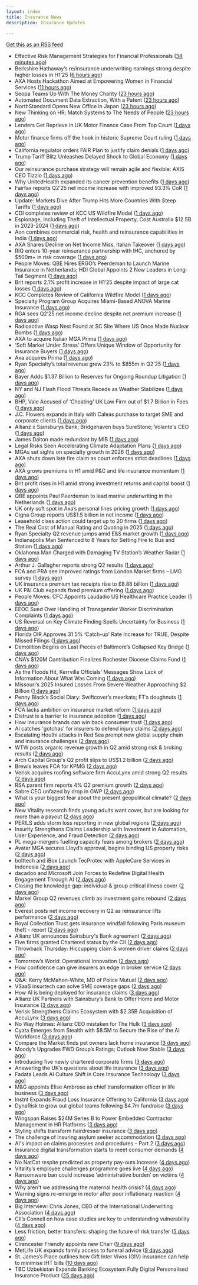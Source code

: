 ```yaml
---
layout: index
title: Insurance News
description: Insurance Updates

---
```


[Get this as an RSS feed](/insurance.rss)

<!-- news_marker starts -->
- Effective Risk Management Strategies for Financial Professionals ([34 minutes ago](https://insurance-edge.net/2025/08/02/effective-risk-management-strategies-for-financial-professionals/))
- Berkshire Hathaway’s re/insurance underwriting earnings strong despite higher losses in H1’25 ([6 hours ago](https://www.reinsurancene.ws/berkshire-hathaways-re-insurance-underwriting-earnings-strong-despite-higher-losses-in-h125/))
- AXA Hosts Hackathon Aimed at Empowering Women in Financial Services ([11 hours ago](https://insurance-edge.net/2025/08/02/axa-hosts-hackathon-aimed-at-empowering-women-in-financial-services/))
- Seopa Teams Up With The Money Charity ([23 hours ago](https://insurance-edge.net/2025/08/01/seopa-teams-up-with-the-money-charity/))
- Automated Document Data Extraction, With a Patent ([23 hours ago](https://insurance-edge.net/2025/08/01/automated-document-data-extraction-with-a-patent/))
- NorthStandard Opens New Office in Japan ([23 hours ago](https://insurance-edge.net/2025/08/01/northstandard-opens-new-office-in-japan/))
- New Thinking on HR; Match Systems to The Needs of People ([23 hours ago](https://insurance-edge.net/2025/08/01/new-thinking-on-hr-match-systems-to-the-needs-of-people/))
- Lenders Get Reprieve in UK Motor Finance Case From Top Court ([1 days ago](https://www.insurancejournal.com/news/international/2025/08/01/834244.htm))
- Motor finance firms off the hook in historic Supreme Court ruling ([1 days ago](https://www.postonline.co.uk/news/7958301/motor-finance-firms-off-the-hook-in-historic-supreme-court-ruling))
- California regulator orders FAIR Plan to justify claim denials ([1 days ago](https://www.dig-in.com/news/regulator-orders-fair-plan-to-justify-claim-denials))
- Trump Tariff Blitz Unleashes Delayed Shock to Global Economy ([1 days ago](https://www.insurancejournal.com/news/international/2025/08/01/834213.htm))
- Our reinsurance purchase strategy will remain agile and flexible: AXIS CEO Tizzio ([1 days ago](https://www.reinsurancene.ws/our-reinsurance-purchase-strategy-will-remain-agile-and-flexible-axis-ceo-tizzio/))
- Why UnitedHealth expanded its cancer prevention benefits ([1 days ago](https://www.dig-in.com/news/unitedhealth-is-expanding-their-cancer-care-coverage))
- Fairfax reports Q2’25 net income increase with improved 93.3% CoR ([1 days ago](https://www.reinsurancene.ws/fairfax-reports-q225-net-income-increase-with-improved-93-3-cor/))
- Update: Markets Dive After Trump Hits More Countries With Steep Tariffs ([1 days ago](https://www.insurancejournal.com/news/national/2025/08/01/834208.htm))
- CDI completes review of KCC US Wildfire Model ([1 days ago](https://www.reinsurancene.ws/cdi-completes-review-of-kcc-us-wildfire-model/))
- Espionage, Including Theft of Intellectual Property, Cost Australia $12.5B in 2023-2024 ([1 days ago](https://www.insurancejournal.com/news/international/2025/08/01/833906.htm))
- Aon combines commercial risk, health and reinsurance capabilities in India ([1 days ago](https://www.reinsurancene.ws/aon-combines-commercial-risk-health-and-reinsurance-capabilities-in-india/))
- AXA Shares Decline on Net Income Miss, Italian Takeover ([1 days ago](https://www.insurancejournal.com/news/international/2025/08/01/834201.htm))
- RIQ enters 10-year reinsurance partnership with IHC, anchored by $500m+ in risk coverage ([1 days ago](https://www.reinsurancene.ws/riq-enters-10-year-reinsurance-partnership-with-ihc-anchored-by-500m-in-risk-coverage/))
- People Moves: QBE Hires ERGO’s Peerdeman to Launch Marine Insurance in Netherlands; HDI Global Appoints 2 New Leaders in Long-Tail Segment ([1 days ago](https://www.insurancejournal.com/news/international/2025/08/01/834176.htm))
- Brit reports 2.1% profit increase in H1’25 despite impact of large cat losses ([1 days ago](https://www.reinsurancene.ws/brit-reports-2-1-profit-increase-in-h125-despite-impact-of-large-cat-losses/))
- KCC Completes Review of California Wildfire Model ([1 days ago](https://www.insurancejournal.com/news/west/2025/08/01/834178.htm))
- Specialty Program Group Acquires Miami-Based ANOVA Marine Insurance ([1 days ago](https://www.insurancejournal.com/news/southeast/2025/08/01/834172.htm))
- RGA sees Q2’25 net income decline despite net premium increase ([1 days ago](https://www.reinsurancene.ws/rga-sees-q225-net-income-decline-despite-net-premium-increase/))
- Radioactive Wasp Nest Found at SC Site Where US Once Made Nuclear Bombs ([1 days ago](https://www.insurancejournal.com/news/southeast/2025/08/01/834167.htm))
- AXA to acquire Italian MGA Prima ([1 days ago](https://www.reinsurancene.ws/axa-to-acquire-italian-mga-prima/))
- ‘Soft Market Under Stress’ Offers Unique Window of Opportunity for Insurance Buyers ([1 days ago](https://www.insurancejournal.com/news/national/2025/08/01/834109.htm))
- Axa acquires Prima ([1 days ago](https://www.postonline.co.uk/personal/7958298/axa-acquires-prima))
- Ryan Specialty’s total revenue grew 23% to $855m in Q2’25 ([1 days ago](https://www.reinsurancene.ws/ryan-specialtys-total-revenue-grew-23-to-855m-in-q225/))
- Bayer Adds $1.37 Billion to Reserves for Ongoing Roundup Litigation ([1 days ago](https://www.insurancejournal.com/news/national/2025/08/01/834105.htm))
- NY and NJ Flash Flood Threats Recede as Weather Stabilizes ([1 days ago](https://www.insurancejournal.com/news/east/2025/08/01/834097.htm))
- BHP, Vale Accused of ‘Cheating’ UK Law Firm out of $1.7 Billion in Fees ([1 days ago](https://www.insurancejournal.com/news/international/2025/08/01/834095.htm))
- J.C. Flowers expands in Italy with Caleas purchase to target SME and corporate clients ([1 days ago](https://www.insurancebusinessmag.com/uk/news/mergers-acquisitions/j-c--flowers-expands-in-italy-with-caleas-purchase-to-target-sme-and-corporate-clients-544746.aspx))
- Allianz x Sainsburys Bank; Bridgehaven buys SureStone; Volante's CEO ([1 days ago](https://www.postonline.co.uk/news/7958277/allianz-x-sainsburys-bank-bridgehaven-buys-surestone-volantes-ceo))
- James Dalton made redundant by MIB ([1 days ago](https://www.postonline.co.uk/news/7958287/james-dalton-made-redundant-by-mib))
- Legal Risks Seen Accelerating Climate Adaptation Plans ([1 days ago](https://www.insurancejournal.com/news/international/2025/08/01/834089.htm))
- MGAs set sights on specialty growth in 2026 ([1 days ago](https://www.insurancebusinessmag.com/uk/news/breaking-news/mgas-set-sights-on-specialty-growth-in-2026-544736.aspx))
- AXA shuts down late fire claim as court enforces strict deadlines ([1 days ago](https://www.insurancebusinessmag.com/uk/news/property-insurance/axa-shuts-down-late-fire-claim-as-court-enforces-strict-deadlines-544735.aspx))
- AXA grows premiums in H1 amid P&C and life insurance momentum ([1 days ago](https://www.insurancebusinessmag.com/uk/news/breaking-news/axa-grows-premiums-in-h1-amid-pandc-and-life-insurance-momentum-544700.aspx))
- Brit profit rises in H1 amid strong investment returns and capital boost ([1 days ago](https://www.insurancebusinessmag.com/uk/news/breaking-news/brit-profit-rises-in-h1-amid-strong-investment-returns-and-capital-boost-544717.aspx))
- QBE appoints Paul Peerdeman to lead marine underwriting in the Netherlands ([1 days ago](https://www.insurancebusinessmag.com/uk/news/marine/qbe-appoints-paul-peerdeman-to-lead-marine-underwriting-in-the-netherlands-544713.aspx))
- UK only soft spot in Axa’s personal lines pricing growth ([1 days ago](https://www.postonline.co.uk/news/7958294/uk-only-soft-spot-in-axa%E2%80%99s-personal-lines-pricing-growth))
- Cigna Group reports US$1.5 billion in net income ([1 days ago](https://www.insurancebusinessmag.com/uk/news/life-insurance/cigna-group-reports-us1-5-billion-in-net-income-544720.aspx))
- Leasehold class action could target up to 20 firms ([1 days ago](https://www.postonline.co.uk/news/7958278/leasehold-class-action-could-target-up-to-20-firms))
- The Real Cost of Manual Rating and Quoting in 2025 ([1 days ago](https://www.insurancejournal.com/blogs/expert-insured/2025/08/01/833687.htm))
- Ryan Specialty Q2 revenue jumps amid E&S market growth ([1 days ago](https://www.insurancebusinessmag.com/uk/news/breaking-news/ryan-specialty-q2-revenue-jumps-amid-eands-market-growth-544714.aspx))
- Indianapolis Man Sentenced to 8 Years for Setting Fire to Bus and Station ([1 days ago](https://www.insurancejournal.com/news/midwest/2025/08/01/833686.htm))
- Oklahoma Man Charged with Damaging TV Station’s Weather Radar ([1 days ago](https://www.insurancejournal.com/news/southcentral/2025/08/01/833651.htm))
- Arthur J. Gallagher reports strong Q2 results ([1 days ago](https://www.insurancebusinessmag.com/uk/news/breaking-news/arthur-j--gallagher-reports-strong-q2-results-544692.aspx))
- FCA and PRA see improved ratings from London Market firms – LMG survey ([1 days ago](https://www.insurancebusinessmag.com/uk/news/breaking-news/fca-and-pra-see-improved-ratings-from-london-market-firms--lmg-survey-544691.aspx))
- UK insurance premium tax receipts rise to £8.88 billion ([1 days ago](https://www.insurancebusinessmag.com/uk/news/breaking-news/uk-insurance-premium-tax-receipts-rise-to-8-88-billion-544690.aspx))
- UK P&I Club expands fixed premium offering ([1 days ago](https://www.insurancebusinessmag.com/uk/news/marine/uk-pandi-club-expands-fixed-premium-offering-544689.aspx))
- People Moves: CFC Appoints Laudadio US Healthcare Practice Leader ([1 days ago](https://www.insurancejournal.com/news/national/2025/08/01/833825.htm))
- EEOC Sued Over Handling of Transgender Worker Discrimination Complaints ([1 days ago](https://www.insurancejournal.com/news/national/2025/08/01/833932.htm))
- US Reversal on Key Climate Finding Spells Uncertainty for Business ([1 days ago](https://www.insurancejournal.com/news/national/2025/08/01/833998.htm))
- Florida OIR Approves 31.5% ‘Catch-up’ Rate Increase for TRUE, Despite Missed Filings ([1 days ago](https://www.insurancejournal.com/news/southeast/2025/08/01/834022.htm))
- Demolition Begins on Last Pieces of Baltimore’s Collapsed Key Bridge ([1 days ago](https://www.insurancejournal.com/news/east/2025/08/01/834079.htm))
- CNA’s $120M Contribution Finalizes Rochester Diocese Claims Fund ([1 days ago](https://www.insurancejournal.com/news/east/2025/08/01/834030.htm))
- As the Floods Hit, Kerrville Officials’ Messages Show Lack of Information About What Was Coming ([1 days ago](https://www.insurancejournal.com/news/southcentral/2025/08/01/833986.htm))
- Missouri’s 2025 Insured Losses From Severe Weather Approaching $2 Billion ([1 days ago](https://www.insurancejournal.com/news/midwest/2025/08/01/834033.htm))
- Penny Black’s Social Diary: Swiftcover’s meerkats; FT’s doughnuts ([1 days ago](https://www.postonline.co.uk/people/7958038/penny-black%E2%80%99s-social-diary-swiftcover%E2%80%99s-meerkats-ft%E2%80%99s-doughnuts))
- FCA lacks ambition on insurance market reform ([1 days ago](https://www.postonline.co.uk/regulation/7958245/fca-lacks-ambition-on-insurance-market-reform))
- Distrust is a barrier to insurance adoption ([1 days ago](https://www.dig-in.com/opinion/distrust-is-a-barrier-to-insurance-adoption))
- How insurance brands can win back consumer trust ([1 days ago](https://www.dig-in.com/opinion/how-insurance-brands-can-win-back-consumer-trust))
- AI catches 'gotchas' for insurers to defend injury claims ([2 days ago](https://www.dig-in.com/news/ai-catches-gotchas-for-insurers-to-defend-injury-claims))
- Escalating Houthi attacks in Red Sea prompt new global supply chain and insurance challenges ([2 days ago](https://www.insurancebusinessmag.com/uk/news/marine/escalating-houthi-attacks-in-red-sea-prompt-new-global-supply-chain-and-insurance-challenges-544622.aspx))
- WTW posts organic revenue growth in Q2 amid strong risk & broking results ([2 days ago](https://www.insurancebusinessmag.com/uk/news/breaking-news/wtw-posts-organic-revenue-growth-in-q2-amid-strong-risk-and-broking-results-544566.aspx))
- Arch Capital Group's Q2 profit slips to US$1.2 billion ([2 days ago](https://www.insurancebusinessmag.com/uk/news/breaking-news/arch-capital-groups-q2-profit-slips-to-us1-2-billion-544517.aspx))
- Brewis leaves FCA for KPMG ([2 days ago](https://www.postonline.co.uk/news/7958288/brewis-leaves-fca-for-kpmg))
- Verisk acquires roofing software firm AccuLynx amid strong Q2 results ([2 days ago](https://www.insurancebusinessmag.com/uk/news/technology/verisk-acquires-roofing-software-firm-acculynx-amid-strong-q2-results-544512.aspx))
- RSA parent firm reports 4% Q2 premium growth ([2 days ago](https://www.insurancebusinessmag.com/uk/news/breaking-news/rsa-parent-firm-reports-4-q2-premium-growth-544509.aspx))
- Sabre CEO unfazed by drop in GWP ([2 days ago](https://www.postonline.co.uk/news/7958286/sabre-ceo-unfazed-by-drop-in-gwp))
- What is your biggest fear about the present geopolitical climate? ([2 days ago](https://www.insurancebusinessmag.com/uk/tv/what-is-your-biggest-fear-about-the-present-geopolitical-climate-544507.aspx))
- New Vitality research finds young adults want cover, but are looking for more than a payout ([2 days ago](https://ifamagazine.com/new-vitality-research-finds-young-adults-want-cover-but-are-looking-for-more-than-a-payout/))
- PERILS adds storm loss reporting in new global regions ([2 days ago](https://www.insurancebusinessmag.com/uk/news/breaking-news/perils-adds-storm-loss-reporting-in-new-global-regions-544580.aspx))
- Insurity Strengthens Claims Leadership with Investment in Automation, User Experience, and Fraud Detection ([2 days ago](https://www.insurtechinsights.com/insurity-strengthens-claims-leadership-with-investment-in-automation-user-experience-and-fraud-detection/))
- PL mega-mergers fuelling capacity fears among brokers ([2 days ago](https://www.postonline.co.uk/broker/7958268/pl-mega-mergers-fuelling-capacity-fears-among-brokers))
- Avatar MGA secures Lloyd’s approval, begins binding US property risks ([2 days ago](https://www.insurancebusinessmag.com/uk/news/breaking-news/avatar-mga-secures-lloyds-approval-begins-binding-us-property-risks-544501.aspx))
- bolttech and iBox Launch TecProtec with AppleCare Services in Indonesia ([2 days ago](https://www.insurtechinsights.com/bolttech-and-ibox-launch-tecprotec-with-applecare-services-in-indonesia/))
- dacadoo and Microsoft Join Forces to Redefine Digital Health Engagement Through AI ([2 days ago](https://www.insurtechinsights.com/dacadoo-and-microsoft-join-forces-to-redefine-digital-health-engagement-through-ai/))
- Closing the knowledge gap: individual & group critical illness cover ([2 days ago](https://ifamagazine.com/closing-the-knowledge-gap-individual-group-critical-illness-cover/))
- Markel Group Q2 revenues climb as investment gains rebound ([2 days ago](https://www.insurancebusinessmag.com/uk/news/breaking-news/markel-group-q2-revenues-climb-as-investment-gains-rebound-544488.aspx))
- Everest posts net income recovery in Q2 as reinsurance lifts performance ([2 days ago](https://www.insurancebusinessmag.com/uk/news/breaking-news/everest-posts-net-income-recovery-in-q2-as-reinsurance-lifts-performance-544480.aspx))
- Royal Collection Trust gets insurance windfall following Paris museum theft - report ([2 days ago](https://www.insurancebusinessmag.com/uk/news/breaking-news/royal-collection-trust-gets-insurance-windfall-following-paris-museum-theft--report-544479.aspx))
- Allianz UK announces Sainsbury's Bank agreement ([2 days ago](https://www.insurancebusinessmag.com/uk/news/property-insurance/allianz-uk-announces-sainsburys-bank-agreement-544477.aspx))
- Five firms granted Chartered status by the CII ([2 days ago](https://www.insurancebusinessmag.com/uk/news/breaking-news/five-firms-granted-chartered-status-by-the-cii-544476.aspx))
- Throwback Thursday: Hiccupping claim & women driver claims ([2 days ago](https://www.postonline.co.uk/personal/7956737/throwback-thursday-hiccupping-claim-women-driver-claims))
- Tomorrow’s World: Operational Innovation ([2 days ago](https://www.postonline.co.uk/personal/7958049/tomorrow%E2%80%99s-world-operational-innovation))
- How confidence can give insurers an edge in broker service ([2 days ago](https://www.postonline.co.uk/commercial/7958281/how-confidence-can-give-insurers-an-edge-in-broker-service))
- Q&A: Kerry McMahon-White, MD of Police Mutual ([2 days ago](https://www.postonline.co.uk/personal/7957854/qa-kerry-mcmahon-white-md-of-police-mutual))
- VSaaS insurtech can solve SME coverage gaps ([2 days ago](https://www.dig-in.com/news/vsaas-insurtech-can-solve-sme-coverage-gaps))
- How AI is being deployed for insurance claims ([3 days ago](https://www.dig-in.com/list/how-ai-is-being-deployed-for-insurance-claims))
- Allianz UK Partners with Sainsbury’s Bank to Offer Home and Motor Insurance ([3 days ago](https://www.insurtechinsights.com/allianz-uk-partners-with-sainsburys-bank-to-offer-home-and-motor-insurance/))
- Verisk Strengthens Claims Ecosystem with $2.35B Acquisition of AccuLynx ([3 days ago](https://www.insurtechinsights.com/verisk-strengthens-claims-ecosystem-with-2-35b-acquisition-of-acculynx/))
- No Way Holmes: Allianz CEO mistaken for The Hulk ([3 days ago](https://www.postonline.co.uk/news/7958276/no-way-holmes-allianz-ceo-mistaken-for-the-hulk))
- Cyata Emerges from Stealth with $8.5M to Secure the Rise of the AI Workforce ([3 days ago](https://www.insurtechinsights.com/cyata-emerges-from-stealth-with-8-5m-to-secure-the-rise-of-the-ai-workforce/))
- Compare the Market finds pet owners lack home insurance ([3 days ago](https://www.postonline.co.uk/news/7958275/compare-the-market-finds-pet-owners-lack-home-insurance))
- Moody’s Upgrades FWD Group’s Ratings; Outlook Now Stable ([3 days ago](https://www.insurtechinsights.com/moodys-upgrades-fwd-groups-ratings-outlook-now-stable/))
- Introducing five newly chartered corporate firms ([3 days ago](https://ifamagazine.com/introducing-five-newly-chartered-corporate-firms/))
- Answering the UK’s questions about life insurance ([3 days ago](https://ifamagazine.com/answering-the-uks-questions-about-life-insurance/))
- Fadata Leads AI Culture Shift in Core Insurance Technology ([3 days ago](https://www.insurtechinsights.com/fadata-leads-ai-culture-shift-in-core-insurance-technology/))
- M&G appoints Elise Ambrose as chief transformation officer in life business ([3 days ago](https://ifamagazine.com/mg-appoints-elise-ambrose-as-chief-transformation-officer-in-life-business/))
- Instnt Expands Fraud Loss Insurance Offering to California ([3 days ago](https://www.insurtechinsights.com/instnt-expands-fraud-loss-insurance-offering-to-california/))
- DynaRisk to grow out global teams following $4.7m fundraise ([3 days ago](https://www.postonline.co.uk/news/7958270/dynarisk-to-grow-out-global-teams-following-47m-fundraise))
- Wingspan Raises $24M Series B to Power Embedded Contractor Management in HR Platforms ([3 days ago](https://www.insurtechinsights.com/wingspan-raises-24m-series-b-to-power-embedded-contractor-management-in-hr-platforms/))
- Styling shifts transform hairdresser insurance ([3 days ago](https://www.postonline.co.uk/commercial/7957886/styling-shifts-transform-hairdresser-insurance))
- The challenge of insuring asylum seeker accommodation ([3 days ago](https://www.postonline.co.uk/commercial/7957907/the-challenge-of-insuring-asylum-seeker-accommodation))
- AI's impact on claims processes and procedures – Part 2 ([3 days ago](https://www.dig-in.com/news/ais-impact-on-claims-processes-and-procedures-part-2))
- Insurance digital transformation starts to meet consumer demands ([4 days ago](https://www.dig-in.com/opinion/insurance-digital-transformation-starts-to-meet-consumer-demands))
- No NatCat respite predicted as property pay-outs increase ([4 days ago](https://www.postonline.co.uk/news/7958264/no-natcat-respite-predicted-as-property-pay-outs-increase))
- Vitality’s employee challenges programme goes live ([4 days ago](https://ifamagazine.com/vitalitys-employee-challenges-programme-goes-live/))
- Ransomware ban could increase ‘administrative burden’ on victims ([4 days ago](https://www.postonline.co.uk/technology/7958256/ransomware-ban-could-increase-%E2%80%98administrative-burden%E2%80%99-on-victims))
- Why aren't we addressing the maternal health crisis? ([4 days ago](https://www.dig-in.com/opinion/why-arent-we-addressing-the-maternal-health-crisis))
- Warning signs re-emerge in motor after poor inflationary reaction ([4 days ago](https://www.postonline.co.uk/news/7958258/warning-signs-re-emerge-in-motor-after-poor-inflationary-reaction))
- Big Interview: Chris Jones, CEO of the International Underwriting Association ([4 days ago](https://www.postonline.co.uk/lloyd%E2%80%99slondon/7957895/big-interview-chris-jones-ceo-of-the-international-underwriting-association))
- CII’s Connell on how case studies are key to understanding vulnerability ([4 days ago](https://www.postonline.co.uk/regulation/7958016/ciis-connell-on-how-case-studies-are-key-to-understanding-vulnerability))
- Less friction, better transfers: shaping the future of risk transfer ([5 days ago](https://ifamagazine.com/less-friction-better-transfers-shaping-the-future-of-risk-transfer/))
- Cirencester Friendly appoints new Chair ([9 days ago](https://ifamagazine.com/cirencester-friendly-appoints-new-chair/))
- MetLife UK expands family access to funeral advice ([9 days ago](https://ifamagazine.com/metlife-uk-expands-family-access-to-funeral-advice/))
- St. James’s Place outlines how Gift Inter Vivos (GIV) insurance can help to minimise IHT bills ([10 days ago](https://ifamagazine.com/st-jamess-place-outlines-how-gift-inter-vivos-giv-insurance-can-help-to-minimise-iht-bills/))
- TBC Uzbekistan Expands Banking Ecosystem Fully Digital Personalised Insurance Product ([25 days ago](https://thefintechtimes.com/tbc-uzbekistan-launches-fully-digital-personalised-insurance-product/))

<!-- news_marker ends -->